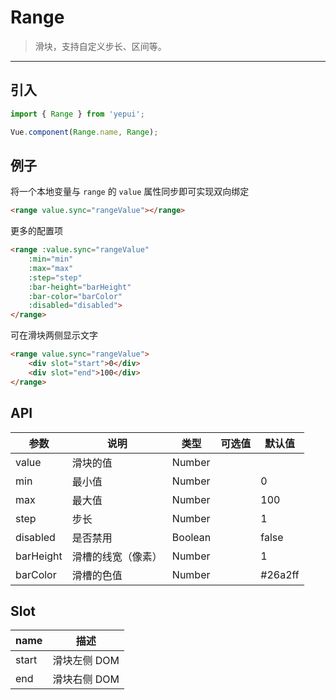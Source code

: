 # Range

> 滑块，支持自定义步长、区间等。

-------------

## 引入

```javascript
import { Range } from 'yepui';

Vue.component(Range.name, Range);
```

## 例子

将一个本地变量与 `range` 的 `value` 属性同步即可实现双向绑定

```html
<range value.sync="rangeValue"></range>
```

更多的配置项


```html
<range :value.sync="rangeValue"
	:min="min"
  	:max="max"
   	:step="step"
   	:bar-height="barHeight"
   	:bar-color="barColor"
   	:disabled="disabled">
</range>
```

可在滑块两侧显示文字

```html
<range value.sync="rangeValue">
	<div slot="start">0</div>
	<div slot="end">100</div>
</range>
```

## API
| 参数 | 说明 | 类型 | 可选值 | 默认值 |
|------|-------|---------|-------|--------|
| value | 滑块的值 | Number | | |
| min | 最小值 | Number | | 0 |
| max | 最大值 | Number | | 100 |
| step | 步长 | Number | | 1 |
| disabled | 是否禁用 | Boolean | | false |
| barHeight | 滑槽的线宽（像素） | Number | | 1 |
| barColor | 滑槽的色值 | Number | | #26a2ff |

## Slot
| name | 描述 |
|------|--------|
| start | 滑块左侧 DOM |
| end | 滑块右侧 DOM |
